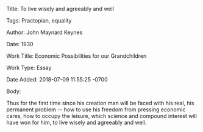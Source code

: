 Title:  To live wisely and agreeably and well

Tags:   Practopian, equality

Author: John Maynard Keynes

Date:   1930

Work Title: Economic Possibilities for our Grandchildren

Work Type: Essay

Date Added: 2018-07-09 11:55:25 -0700

Body: 

Thus for the first time since his creation man will be faced with his real, his permanent problem -- how to use his freedom from pressing economic cares, how to occupy the leisure, which science and compound interest will have won for him, to live wisely and agreeably and well.

